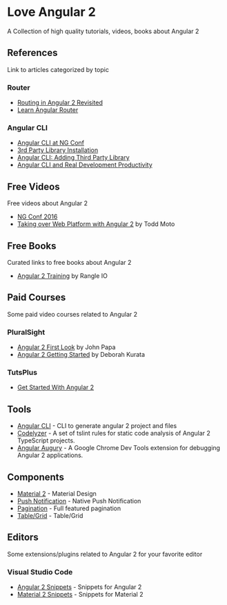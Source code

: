 # Love Angular 2
A Collection of high quality tutorials, videos, books about Angular 2

## References
Link to articles categorized by topic

### Router
- [Routing in Angular 2 Revisited](http://blog.thoughtram.io/angular/2016/06/14/routing-in-angular-2-revisited.html)
- [Learn Angular Router](http://victorsavkin.com/post/145672529346/angular-router)

### Angular CLI
- [Angular CLI at NG Conf](https://www.youtube.com/watch?v=wHZe6gGI5RY)
- [3rd Party Library Installation](https://github.com/angular/angular-cli/wiki/3rd-party-libs)
- [Angular CLI: Adding Third Party Library](https://coryrylan.com/blog/angular-2-cli-adding-third-party-libraries)
- [Angular CLI and Real Development Productivity](https://medium.com/@martin_hotell/angular-cli-and-real-development-productivity-4ba3c1865eda#.cuyo0m7wq)

## Free Videos
Free videos about Angular 2
- [NG Conf 2016](https://www.youtube.com/watch?v=J5Bvy4KhIs0&list=PLOETEcp3DkCq788xapkP_OU-78jhTf68j)
- [Taking over Web Platform with Angular 2](https://vimeo.com/168517704) by Todd Moto

## Free Books
Curated links to free books about Angular 2
- [Angular 2 Training](http://ngcourse.rangle.io/) by Rangle IO

## Paid Courses
Some paid video courses related to Angular 2

### PluralSight
- [Angular 2 First Look](https://app.pluralsight.com/library/courses/angular-2-first-look/table-of-contents) by John Papa
- [Angular 2 Getting Started](https://app.pluralsight.com/library/courses/angular-2-getting-started/table-of-contents) by Deborah Kurata

### TutsPlus
- [Get Started With Angular 2](http://code.tutsplus.com/courses/get-started-with-angular-2)

## Tools
- [Angular CLI](https://cli.angular.io/) - CLI to generate angular 2 project and files
- [Codelyzer](https://github.com/mgechev/codelyzer) - A set of tslint rules for static code analysis of Angular 2 TypeScript projects.
- [Angular Augury](https://augury.angular.io/) - A Google Chrome Dev Tools extension for debugging Angular 2 applications.

## Components
- [Material 2](http://material.angular.io/) - Material Design
- [Push Notification](https://github.com/alexcastillo/ng2-notifications) - Native Push Notification
- [Pagination](https://github.com/michaelbromley/ng2-pagination) - Full featured pagination
- [Table/Grid](http://valor-software.com/ng2-table/) - Table/Grid

## Editors
Some extensions/plugins related to Angular 2 for your favorite editor

### Visual Studio Code
- [Angular 2 Snippets](https://marketplace.visualstudio.com/items?itemName=johnpapa.Angular2) - Snippets for Angular 2
- [Material 2 Snippets](https://marketplace.visualstudio.com/items?itemName=deerawan.vscode-material2-snippets) - Snippets for Material 2